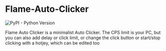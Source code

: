 # Flame-Auto-Clicker
 
![PyPI - Python Version](https://img.shields.io/pypi/pyversions/PySimpleGui)

Flame Auto Clicker is a minimalist Auto Clicker. 
The CPS limit is your PC, but you can also add delay or click limit,
or change the click button or start/stop clicking with a hotjey, which can be edited too
